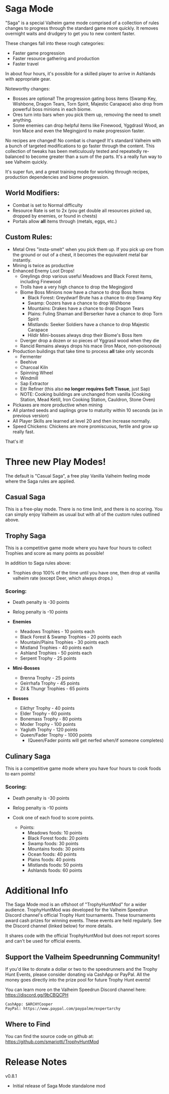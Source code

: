 # Saga Mode

"Saga" is a special Valheim game mode comprised of a collection of rules changes to progress through the standard game more quickly. It removes overnight waits and drudgery to get you to new content faster.

These changes fall into these rough categories:
- Faster game progression
- Faster resource gathering and production
- Faster travel

In about four hours, it's possible for a skilled player to arrive in Ashlands with appropriate gear.

Noteworthy changes:
- Bosses are optional! The progression gating boss items (Swamp Key, Wishbone, Dragon Tears, Torn Spirit, Majestic Carapace) also drop from powerful boss minions in each biome.
- Ores turn into bars when you pick them up, removing the need to smelt anything.
- Some enemies can drop helpful items like Finewood, Yggdrasil Wood, an Iron Mace and even the Megingjord to make progression faster.

No recipes are changed! No combat is changed! It's standard Valheim with a bunch of targeted modifications to go faster through the content. This collection of tweaks has been meticulously tested and repeatedly re-balanced to become greater than a sum of the parts. It's a really fun way to see Valheim quickly.

It's super fun, and a great training mode for working through recipes, production dependencies and biome progression.

## World Modifiers:
- Combat is set to Normal difficulty
- Resource Rate is set to 2x (you get double all resources picked up, dropped by enemies, or found in chests)
- Portals allow **all** items through (metals, eggs, etc.)

## Custom Rules:
- Metal Ores "insta-smelt" when you pick them up. If you pick up ore from the ground or out of a chest, it becomes the equivalent metal bar instantly.
- Mining is twice as productive
- Enhanced Enemy Loot Drops!
	- Greylings drop various useful Meadows and Black Forest items, including Finewood
	- Trolls have a very high chance to drop the Megingjord
	- Biome Boss Minions now have a chance to drop Boss Items
	  - Black Forest: Greydwarf Brute has a chance to drop Swamp Key
	  - Swamp: Oozers have a chance to drop Wishbone
	  - Mountains: Drakes have a chance to drop Dragon Tears
	  - Plains: Fuling Shaman and Berserker have a chance to drop Torn Spirit
	  - Mistlands: Seeker Soldiers have a chance to drop Majestic Carapace
	  - Hildir Mini-bosses always drop their Biome's Boss Item
	- Dverger drop a dozen or so pieces of Yggrasil wood when they die
	- Rancid Remains always drops his mace (Iron Mace, non-poisonous)
- Production buildings that take time to process **all** take only seconds
  - Fermenter
  - Beehive
  - Charcoal Kiln
  - Spinning Wheel
  - Windmill
  - Sap Extractor
  - Eitr Refiner (this also **no longer requires Soft Tissue**, just Sap)
  - NOTE: Cooking buildings are unchanged from vanilla (Cooking Station, Mead Ketill, Iron Cooking Station, Cauldron, Stone Oven)
- Pickaxes are more productive when mining
- All planted seeds and saplings grow to maturity within 10 seconds (as in previous version)
- All Player Skills are learned at level 20 and then increase normally.
- Speed Chickens: Chickens are more promiscuous, fertile and grow up really fast.

That's it!

# Three new Play Modes!

The default is "Casual Saga", a free play Vanilla Valheim feeling mode where the Saga rules are applied.

## Casual Saga

This is a free-play mode. There is no time limit, and there is no scoring. You can simply enjoy Valheim as usual but with all of the custom rules outlined above.

## Trophy Saga

This is a competitive game mode where you have four hours to collect Trophies and score as many points as possible!

In addition to Saga rules above:
- Trophies drop 100% of the time until you have one, then drop at vanilla valheim rate (except Deer, which always drops.)

### Scoring:
- Death penalty is -30 points
- Relog penalty is -10 points

- **Enemies**
  - Meadows Trophies - 10 points each
  - Black Forest & Swamp Trophies - 20 points each
  - Mountain/Plains Trophies - 30 points each
  - Mistland Trophies -  40 points each
  - Ashland Trophies - 50 points each
  - Serpent Trophy - 25 points

- **Mini-Bosses**
  - Brenna Trophy - 25 points
  - Geirrhafa Trophy - 45 points
  - Zil & Thungr Trophies - 65 points

- **Bosses**
  - Eikthyr Trophy - 40 points
  - Elder Trophy - 60 points
  - Bonemass Trophy - 80 points
  - Moder Trophy - 100 points
  - Yagluth Trophy - 120 points
  - Queen/Fader Trophy - 1000 points
    - (Queen/Fader points will get nerfed when/if someone completes)

## Culinary Saga

This is a competitive game mode where you have four hours to cook foods to earn points!

### Scoring:
- Death penalty is -30 points
- Relog penalty is -10 points

- Cook one of each food to score points. 
  - Points:
	- Meadows foods: 10 points
	- Black Forest foods: 20 points
	- Swamp foods: 30 points
	- Mountains foods: 30 points
	- Ocean foods: 40 points
	- Plains foods: 40 points
	- Mistlands foods: 50 points
	- Ashlands foods: 60 points

# Additional Info

The Saga Mode mod is an offshoot of "TrophyHuntMod" for a wider audience. TrophyHuntMod was developed for the Valheim Speedrun Discord channel's official Trophy Hunt tournaments. These tournaments award cash prizes for winning events. These events are held regularly. See the Discord channel (linked below) for more details.

It shares code with the official TrophyHuntMod but does not report scores and can't be used for official events.

## Support the Valheim Speedrunning Community!
If you'd like to donate a dollar or two to the speedrunners and the Trophy Hunt Events, please consider donating via CashApp or PayPal. All the money goes directly into the prize pool for future Trophy Hunt events! 

You can learn more on the Valheim Speedrun Discord channel here: https://discord.gg/9bCBQCPH

	CashApp: $ARCHYCooper 
	PayPal: https://www.paypal.com/paypalme/expertarchy

## Where to Find
You can find the source code on github at: https://github.com/smariotti/TrophyHuntMod

# Release Notes

v0.8.1
- Initial release of Saga Mode standalone mod